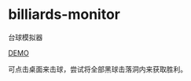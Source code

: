 # billiards-monitor

台球模拟器

[DEMO](https://nossika.github.io/billiards-monitor/)

可点击桌面来击球，尝试将全部黑球击落洞内来获取胜利。
